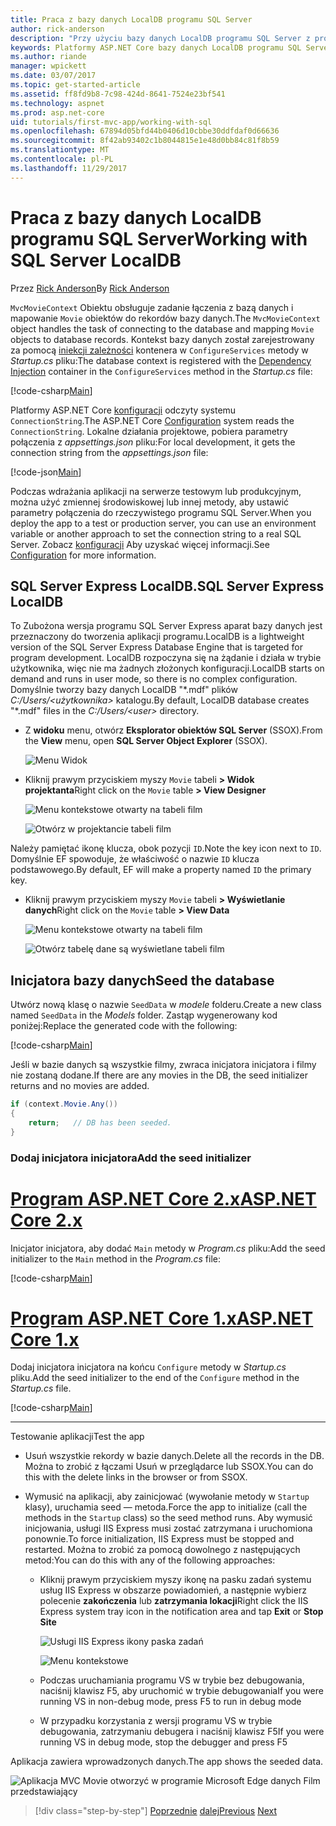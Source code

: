 ```yaml
---
title: Praca z bazy danych LocalDB programu SQL Server
author: rick-anderson
description: "Przy użyciu bazy danych LocalDB programu SQL Server z prostej aplikacji MVC"
keywords: Platformy ASP.NET Core bazy danych LocalDB programu SQL Server LocalDB, programu SQL Server
ms.author: riande
manager: wpickett
ms.date: 03/07/2017
ms.topic: get-started-article
ms.assetid: ff8fd9b8-7c98-424d-8641-7524e23bf541
ms.technology: aspnet
ms.prod: asp.net-core
uid: tutorials/first-mvc-app/working-with-sql
ms.openlocfilehash: 67894d05bfd44b0406d10cbbe30ddfdaf0d66636
ms.sourcegitcommit: 8f42ab93402c1b8044815e1e48d0bb84c81f8b59
ms.translationtype: MT
ms.contentlocale: pl-PL
ms.lasthandoff: 11/29/2017
---
```

# <a name="working-with-sql-server-localdb"></a><span data-ttu-id="91862-104">Praca z bazy danych LocalDB programu SQL Server</span><span class="sxs-lookup"><span data-stu-id="91862-104">Working with SQL Server LocalDB</span></span>

<span data-ttu-id="91862-105">Przez [Rick Anderson](https://twitter.com/RickAndMSFT)</span><span class="sxs-lookup"><span data-stu-id="91862-105">By [Rick Anderson](https://twitter.com/RickAndMSFT)</span></span>

<span data-ttu-id="91862-106">`MvcMovieContext` Obiektu obsługuje zadanie łączenia z bazą danych i mapowanie `Movie` obiektów do rekordów bazy danych.</span><span class="sxs-lookup"><span data-stu-id="91862-106">The `MvcMovieContext` object handles the task of connecting to the database and mapping `Movie` objects to database records.</span></span> <span data-ttu-id="91862-107">Kontekst bazy danych został zarejestrowany za pomocą [iniekcji zależności](xref:fundamentals/dependency-injection) kontenera w `ConfigureServices` metody w *Startup.cs* pliku:</span><span class="sxs-lookup"><span data-stu-id="91862-107">The database context is registered with the [Dependency Injection](xref:fundamentals/dependency-injection) container in the `ConfigureServices` method in the *Startup.cs* file:</span></span>

[!code-csharp[Main](../../tutorials/first-mvc-app/start-mvc/sample/MvcMovie/Startup.cs?name=ConfigureServices&highlight=6-7)]

<span data-ttu-id="91862-108">Platformy ASP.NET Core [konfiguracji](xref:fundamentals/configuration/index) odczyty systemu `ConnectionString`.</span><span class="sxs-lookup"><span data-stu-id="91862-108">The ASP.NET Core [Configuration](xref:fundamentals/configuration/index) system reads the `ConnectionString`.</span></span> <span data-ttu-id="91862-109">Lokalne działania projektowe, pobiera parametry połączenia z *appsettings.json* pliku:</span><span class="sxs-lookup"><span data-stu-id="91862-109">For local development, it gets the connection string from the *appsettings.json* file:</span></span>

[!code-json[Main](start-mvc/sample/MvcMovie/appsettings.json?highlight=2&range=8-10)]

<span data-ttu-id="91862-110">Podczas wdrażania aplikacji na serwerze testowym lub produkcyjnym, można użyć zmiennej środowiskowej lub innej metody, aby ustawić parametry połączenia do rzeczywistego programu SQL Server.</span><span class="sxs-lookup"><span data-stu-id="91862-110">When you deploy the app to a test or production server, you can use an environment variable or another approach to set the connection string to a real SQL Server.</span></span> <span data-ttu-id="91862-111">Zobacz [konfiguracji](xref:fundamentals/configuration/index) Aby uzyskać więcej informacji.</span><span class="sxs-lookup"><span data-stu-id="91862-111">See [Configuration](xref:fundamentals/configuration/index) for more information.</span></span>

## <a name="sql-server-express-localdb"></a><span data-ttu-id="91862-112">SQL Server Express LocalDB.</span><span class="sxs-lookup"><span data-stu-id="91862-112">SQL Server Express LocalDB</span></span>

<span data-ttu-id="91862-113">To Zubożona wersja programu SQL Server Express aparat bazy danych jest przeznaczony do tworzenia aplikacji programu.</span><span class="sxs-lookup"><span data-stu-id="91862-113">LocalDB is a lightweight version of the SQL Server Express Database Engine that is targeted for program development.</span></span> <span data-ttu-id="91862-114">LocalDB rozpoczyna się na żądanie i działa w trybie użytkownika, więc nie ma żadnych złożonych konfiguracji.</span><span class="sxs-lookup"><span data-stu-id="91862-114">LocalDB starts on demand and runs in user mode, so there is no complex configuration.</span></span> <span data-ttu-id="91862-115">Domyślnie tworzy bazy danych LocalDB "\*.mdf" plików *C:/Users/\<użytkownika\>*  katalogu.</span><span class="sxs-lookup"><span data-stu-id="91862-115">By default, LocalDB database creates "\*.mdf" files in the *C:/Users/\<user\>* directory.</span></span>

* <span data-ttu-id="91862-116">Z **widoku** menu, otwórz **Eksplorator obiektów SQL Server** (SSOX).</span><span class="sxs-lookup"><span data-stu-id="91862-116">From the **View** menu, open **SQL Server Object Explorer** (SSOX).</span></span>

  ![Menu Widok](working-with-sql/_static/ssox.png)

* <span data-ttu-id="91862-118">Kliknij prawym przyciskiem myszy `Movie` tabeli **> Widok projektanta**</span><span class="sxs-lookup"><span data-stu-id="91862-118">Right click on the `Movie` table **> View Designer**</span></span>

  ![Menu kontekstowe otwarty na tabeli film](working-with-sql/_static/design.png)

  ![Otwórz w projektancie tabeli film](working-with-sql/_static/dv.png)

<span data-ttu-id="91862-121">Należy pamiętać ikonę klucza, obok pozycji `ID`.</span><span class="sxs-lookup"><span data-stu-id="91862-121">Note the key icon next to `ID`.</span></span> <span data-ttu-id="91862-122">Domyślnie EF spowoduje, że właściwość o nazwie `ID` klucza podstawowego.</span><span class="sxs-lookup"><span data-stu-id="91862-122">By default, EF will make a property named `ID` the primary key.</span></span>

* <span data-ttu-id="91862-123">Kliknij prawym przyciskiem myszy `Movie` tabeli **> Wyświetlanie danych**</span><span class="sxs-lookup"><span data-stu-id="91862-123">Right click on the `Movie` table **> View Data**</span></span>

  ![Menu kontekstowe otwarty na tabeli film](working-with-sql/_static/ssox2.png)

  ![Otwórz tabelę dane są wyświetlane tabeli film](working-with-sql/_static/vd22.png)

## <a name="seed-the-database"></a><span data-ttu-id="91862-126">Inicjatora bazy danych</span><span class="sxs-lookup"><span data-stu-id="91862-126">Seed the database</span></span>

<span data-ttu-id="91862-127">Utwórz nową klasę o nazwie `SeedData` w *modele* folderu.</span><span class="sxs-lookup"><span data-stu-id="91862-127">Create a new class named `SeedData` in the *Models* folder.</span></span> <span data-ttu-id="91862-128">Zastąp wygenerowany kod poniżej:</span><span class="sxs-lookup"><span data-stu-id="91862-128">Replace the generated code with the following:</span></span>

[!code-csharp[Main](start-mvc/sample/MvcMovie/Models/SeedData.cs?name=snippet_1)]

<span data-ttu-id="91862-129">Jeśli w bazie danych są wszystkie filmy, zwraca inicjatora inicjatora i filmy nie zostaną dodane.</span><span class="sxs-lookup"><span data-stu-id="91862-129">If there are any movies in the DB, the seed initializer returns and no movies are added.</span></span>

```csharp
if (context.Movie.Any())
{
    return;   // DB has been seeded.
}
```

<a name="si"></a>
### <a name="add-the-seed-initializer"></a><span data-ttu-id="91862-130">Dodaj inicjatora inicjatora</span><span class="sxs-lookup"><span data-stu-id="91862-130">Add the seed initializer</span></span>

# <a name="aspnet-core-2xtabaspnetcore2x"></a>[<span data-ttu-id="91862-131">Program ASP.NET Core 2.x</span><span class="sxs-lookup"><span data-stu-id="91862-131">ASP.NET Core 2.x</span></span>](#tab/aspnetcore2x)

<span data-ttu-id="91862-132">Inicjator inicjatora, aby dodać `Main` metody w *Program.cs* pliku:</span><span class="sxs-lookup"><span data-stu-id="91862-132">Add the seed initializer to the `Main` method in the *Program.cs* file:</span></span>

[!code-csharp[Main](start-mvc/sample/MvcMovie/Program.cs?highlight=6,14-32)]

# <a name="aspnet-core-1xtabaspnetcore1x"></a>[<span data-ttu-id="91862-133">Program ASP.NET Core 1.x</span><span class="sxs-lookup"><span data-stu-id="91862-133">ASP.NET Core 1.x</span></span>](#tab/aspnetcore1x)

<span data-ttu-id="91862-134">Dodaj inicjatora inicjatora na końcu `Configure` metody w *Startup.cs* pliku.</span><span class="sxs-lookup"><span data-stu-id="91862-134">Add the seed initializer to the end of the `Configure` method in the *Startup.cs* file.</span></span>

[!code-csharp[Main](start-mvc/sample/MvcMovie/Startup.cs?highlight=9&name=snippet_seed)]

---

<span data-ttu-id="91862-135">Testowanie aplikacji</span><span class="sxs-lookup"><span data-stu-id="91862-135">Test the app</span></span>

* <span data-ttu-id="91862-136">Usuń wszystkie rekordy w bazie danych.</span><span class="sxs-lookup"><span data-stu-id="91862-136">Delete all the records in the DB.</span></span> <span data-ttu-id="91862-137">Można to zrobić z łączami Usuń w przeglądarce lub SSOX.</span><span class="sxs-lookup"><span data-stu-id="91862-137">You can do this with the delete links in the browser or from SSOX.</span></span>
* <span data-ttu-id="91862-138">Wymusić na aplikacji, aby zainicjować (wywołanie metody w `Startup` klasy), uruchamia seed — metoda.</span><span class="sxs-lookup"><span data-stu-id="91862-138">Force the app to initialize (call the methods in the `Startup` class) so the seed method runs.</span></span> <span data-ttu-id="91862-139">Aby wymusić inicjowania, usługi IIS Express musi zostać zatrzymana i uruchomiona ponownie.</span><span class="sxs-lookup"><span data-stu-id="91862-139">To force initialization, IIS Express must be stopped and restarted.</span></span> <span data-ttu-id="91862-140">Można to zrobić za pomocą dowolnego z następujących metod:</span><span class="sxs-lookup"><span data-stu-id="91862-140">You can do this with any of the following approaches:</span></span>

  * <span data-ttu-id="91862-141">Kliknij prawym przyciskiem myszy ikonę na pasku zadań systemu usług IIS Express w obszarze powiadomień, a następnie wybierz polecenie **zakończenia** lub **zatrzymania lokacji**</span><span class="sxs-lookup"><span data-stu-id="91862-141">Right click the IIS Express system tray icon in the notification area and tap **Exit** or **Stop Site**</span></span>

    ![Usługi IIS Express ikony paska zadań](working-with-sql/_static/iisExIcon.png)

    ![Menu kontekstowe](working-with-sql/_static/stopIIS.png)

   * <span data-ttu-id="91862-144">Podczas uruchamiania programu VS w trybie bez debugowania, naciśnij klawisz F5, aby uruchomić w trybie debugowania</span><span class="sxs-lookup"><span data-stu-id="91862-144">If you were running VS in non-debug mode, press F5 to run in debug mode</span></span>
   * <span data-ttu-id="91862-145">W przypadku korzystania z wersji programu VS w trybie debugowania, zatrzymaniu debugera i naciśnij klawisz F5</span><span class="sxs-lookup"><span data-stu-id="91862-145">If you were running VS in debug mode, stop the debugger and press F5</span></span>
   
<span data-ttu-id="91862-146">Aplikacja zawiera wprowadzonych danych.</span><span class="sxs-lookup"><span data-stu-id="91862-146">The app shows the seeded data.</span></span>

![Aplikacja MVC Movie otworzyć w programie Microsoft Edge danych Film przedstawiający](working-with-sql/_static/m55.png)

>[!div class="step-by-step"]
<span data-ttu-id="91862-148">[Poprzednie](adding-model.md)
[dalej](controller-methods-views.md)</span><span class="sxs-lookup"><span data-stu-id="91862-148">[Previous](adding-model.md)
[Next](controller-methods-views.md)</span></span>  
